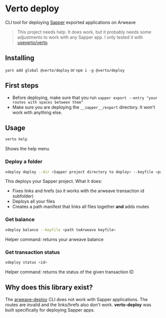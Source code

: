 # Verto deploy

CLI tool for deploying [Sapper](https://sapper.svelte.dev) exported applications on Arweave

> This project needs help. It does work, but it probably needs some adjustments to work with any Sapper app. I only tested it with [useverto/verto](https://github.com/useverto/verto).

## Installing

`yarn add global @verto/deploy`
or
`npm i -g @verto/deploy`

## First steps

- Before deploying, make sure that you run `sapper export --entry "your routes with spaces between them"`
- Make sure you are deploying the `__sapper__/export` directory. It won't work with anything else.

## Usage

```sh
verto help
```

Shows the help menu

### Deploy a folder

```sh
vdeploy deploy --dir <Sapper project directory to deploy> --keyfile <path toArweave keyfile>
```

This deploys your Sapper project. What it does:

- Fixes links and hrefs (so it works with the arweave transaction id subfolder)
- Deploys all your files
- Creates a path manifest that links all files together **and** adds routes

### Get balance

```sh
vdeploy balance --keyfile <path toArweave keyfile>
```

Helper command: returns your arweave balance

### Get transaction status

```sh
vdeploy status <id>
```

Helper command: returns the status of the given transaction ID

## Why does this library exist?

The [arweave-deploy](https://github.com/ArweaveTeam/arweave-deploy) CLI does not work with Sapper applications. The routes are invalid and the links/hrefs also don't work. **verto-deploy** was built specifically for deploying Sapper apps.
